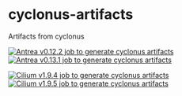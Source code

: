 # cyclonus-artifacts
Artifacts from cyclonus

[![Antrea v0.12.2 job to generate cyclonus artifacts](https://github.com/K8sbykeshed/cyclonus-artifacts/actions/workflows/antrea_v0.12.2_job.yml/badge.svg)](https://github.com/K8sbykeshed/cyclonus-artifacts/actions/workflows/antrea_v0.12.2_job.yml)  
[![Antrea v0.13.1 job to generate cyclonus artifacts](https://github.com/K8sbykeshed/cyclonus-artifacts/actions/workflows/antrea_v0.13.1_job.yml/badge.svg)](https://github.com/K8sbykeshed/cyclonus-artifacts/actions/workflows/antrea_v0.13.1_job.yml)  

[![Cilium v1.9.4 job to generate cyclonus artifacts](https://github.com/K8sbykeshed/cyclonus-artifacts/actions/workflows/cilium_v1.9.4_job.yml/badge.svg)](https://github.com/K8sbykeshed/cyclonus-artifacts/actions/workflows/cilium_v1.9.4_job.yml)  
[![Cilium v1.9.5 job to generate cyclonus artifacts](https://github.com/K8sbykeshed/cyclonus-artifacts/actions/workflows/cilium_v1.9.5_job.yml/badge.svg)](https://github.com/K8sbykeshed/cyclonus-artifacts/actions/workflows/cilium_v1.9.5_job.yml)  
